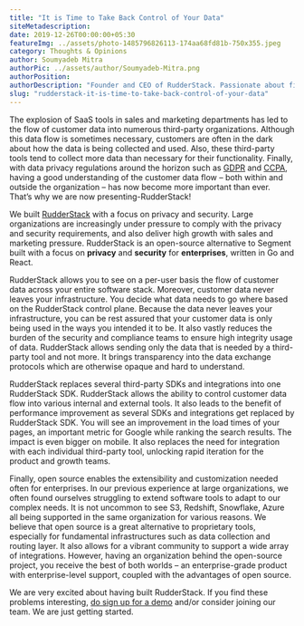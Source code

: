 ```yaml
---
title: "It is Time to Take Back Control of Your Data"
siteMetadescription:
date: 2019-12-26T00:00:00+05:30
featureImg: ../assets/photo-1485796826113-174aa68fd81b-750x355.jpeg
category: Thoughts & Opinions
author: Soumyadeb Mitra
authorPic: ../assets/author/Soumyadeb-Mitra.png
authorPosition: 
authorDescription: "Founder and CEO of RudderStack. Passionate about finding engineering solutions to real-world problems."
slug: "rudderstack-it-is-time-to-take-back-control-of-your-data"
---
```

The explosion of SaaS tools in sales and marketing departments has led to the flow of customer data into numerous third-party organizations. Although this data flow is sometimes necessary, customers are often in the dark about how the data is being collected and used. Also, these third-party tools tend to collect more data than necessary for their functionality. Finally, with data privacy regulations around the horizon such as [GDPR](https://gdpr-info.eu/) and [CCPA](https://oag.ca.gov/privacy/ccpa), having a good understanding of the customer data flow – both within and outside the organization – has now become more important than ever. That’s why we are now presenting-RudderStack!

We built [RudderStack](https://rudderstack.com/) with a focus on privacy and security. Large organizations are increasingly under pressure to comply with the privacy and security requirements, and also deliver high growth with sales and marketing pressure. RudderStack is an open-source alternative to Segment built with a focus on **privacy** and **security** for **enterprises**, written in Go and React.

RudderStack allows you to see on a per-user basis the flow of customer data across your entire software stack. Moreover, customer data never leaves your infrastructure. You decide what data needs to go where based on the RudderStack control plane. Because the data never leaves your infrastructure, you can be rest assured that your customer data is only being used in the ways you intended it to be. It also vastly reduces the burden of the security and compliance teams to ensure high integrity usage of data. RudderStack allows sending only the data that is needed by a third-party tool and not more. It brings transparency into the data exchange protocols which are otherwise opaque and hard to understand.

RudderStack replaces several third-party SDKs and integrations into one RudderStack SDK. RudderStack allows the ability to control customer data flow into various internal and external tools. It also leads to the benefit of performance improvement as several SDKs and integrations get replaced by RudderStack SDK. You will see an improvement in the load times of your pages, an important metric for Google while ranking the search results. The impact is even bigger on mobile. It also replaces the need for integration with each individual third-party tool, unlocking rapid iteration for the product and growth teams.

Finally, open source enables the extensibility and customization needed often for enterprises. In our previous experience at large organizations, we often found ourselves struggling to extend software tools to adapt to our complex needs. It is not uncommon to see S3, Redshift, Snowflake, Azure all being supported in the same organization for various reasons. We believe that open source is a great alternative to proprietary tools, especially for fundamental infrastructures such as data collection and routing layer. It also allows for a vibrant community to support a wide array of integrations. However, having an organization behind the open-source project, you receive the best of both worlds – an enterprise-grade product with enterprise-level support, coupled with the advantages of open source.

We are very excited about having built RudderStack. If you find these problems interesting, [do sign up for a demo](https://rudderstack.com/request-a-demo/) and/or consider joining our team. We are just getting started.